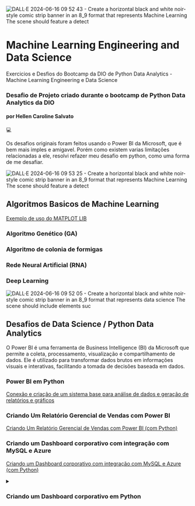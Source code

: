 
![DALL·E 2024-06-16 09 52 43 - Create a horizontal black and white noir-style comic strip banner in an 8_9 format that represents Machine Learning  The scene should feature a detect](https://github.com/carolhcs/ML-Engineering-Data-Science/assets/14095834/cc78d52b-01ac-419a-a0fa-363f66de0e79)

# Machine Learning Engineering and Data Science
Exercicios e Desfios do Bootcamp da DIO de Python Data Analytics - Machine Learning Engineering e Data Science
### Desafio de Projeto criado durante o bootcamp de Python Data Analytics da DIO
#### por Hellen Caroline Salvato
💻

Os desafios originais foram feitos usando o Power BI da Microsoft, que é bem mais imples e amigavel. Porém como existem varias limitações relacionadas a ele, resolvi refazer meu desafio em python, como uma forma de me desafiar.



![DALL·E 2024-06-16 09 53 25 - Create a horizontal black and white noir-style comic strip banner in an 8_9 format that represents Machine Learning  The scene should feature a detect](https://github.com/carolhcs/ML-Engineering-Data-Science/assets/14095834/ffc133d8-bc43-42c4-af03-eab23b349f1f)

## Algoritmos Basicos de Machine Learning
[Exemplo de uso do MATPLOT LIB](https://github.com/carolhcs/ML-Engineering-Data-Science/blob/main/Projeto_ML_01_DIO.ipynb)


### Algoritmo Genético (GA)


### Algoritmo de colonia de formigas


### Rede Neural Artificial (RNA)


### Deep Learning




![DALL·E 2024-06-16 09 52 05 - Create a horizontal black and white noir-style comic strip banner in an 8_9 format that represents data science  The scene should include elements suc](https://github.com/carolhcs/ML-Engineering-Data-Science/assets/14095834/9fa620c5-d7cb-42f4-b712-59a1190fa45f)

## Desafios de Data Science / Python Data Analytics
O Power BI é uma ferramenta de Business Intelligence (BI) da Microsoft que permite a coleta, processamento, visualização e compartilhamento de dados. Ele é utilizado para transformar dados brutos em informações visuais e interativas, facilitando a tomada de decisões baseada em dados. 

### Power BI em Python
[Conexão e criação de um sistema base para análise de dados e geração de relatórios e gráficos](https://github.com/carolhcs/ML-Engineering-Data-Science/blob/main/PowerBI_Python.ipynb)

### Criando Um Relatório Gerencial de Vendas com Power BI
[Criando Um Relatório Gerencial de Vendas com Power BI (com Python)](https://github.com/carolhcs/ML-Engineering-Data-Science/blob/main/PowerBI_Python_01.ipynb)

### Criando um Dashboard corporativo com integração com MySQL e Azure

[Criando um Dashboard corporativo com integração com MySQL e Azure (com Python)](https://github.com/carolhcs/ML-Engineering-Data-Science/blob/main/PowerBI_Python_02.ipynb)

<details>
    <summary><h3>Criando um Dashboard corporativo em Python</h3></summary>
As ferramentas principais utilizadas são:

- **MySQL**: Para o banco de dados.
- **SQLAlchemy**: Para conexão ao banco de dados MySQL.
- **Pandas**: Para manipulação de dados.
- **Dash**: Para criar o dashboard web interativo.
- **Plotly**: Para visualização de dados.

### 1. Criando uma Instância do MySQL na Azure

Primeiro, é necessário criar uma instância do MySQL no Azure. Este passo envolve configurações no portal do Azure e não pode ser feito diretamente por código Python. Consulte a [documentação oficial](https://docs.microsoft.com/en-us/azure/mysql/quickstart-create-mysql-server-database-portal) para instruções detalhadas.

### 2. Explorando o Recurso - Instância do MySQL

Depois de criar a instância, você deve configurar os detalhes de conexão (host, user, password, database).

### 3. Se Conectando ao Banco de Dados com Cloud Shell

Para testar a conexão ao banco de dados, utilize o Azure Cloud Shell com comandos como:

```shell
mysql -h your-server.mysql.database.azure.com -u your-username@your-server -p
```

### 4. Criando Regra no Firewall na Azure para Acesso ao Banco de Dados

Configure uma regra no firewall para permitir conexões do seu IP. Isso pode ser feito através do portal do Azure na seção de configurações do banco de dados MySQL.

### 5. Conectando ao MySQL no Azure Utilizando Workbench

Teste a conexão utilizando o MySQL Workbench ou outro cliente de banco de dados para garantir que está tudo funcionando.

### 6. Integrando Power BI com MySQL na Azure

Vamos traduzir esta etapa para Python, integrando nosso banco de dados MySQL com um dashboard criado com Dash.

### Passo a Passo em Python

#### Conectando ao Banco de Dados MySQL

Instale as bibliotecas necessárias:
```bash
pip install pandas sqlalchemy dash plotly
```

```python
import pandas as pd
from sqlalchemy import create_engine

# Configurar a string de conexão ao MySQL no Azure
db_user = 'your-username@your-server'
db_password = 'your-password'
db_host = 'your-server.mysql.database.azure.com'
db_name = 'your-database-name'

connection_string = f'mysql+pymysql://{db_user}:{db_password}@{db_host}/{db_name}'
engine = create_engine(connection_string)

# Ler dados do banco de dados
query = "SELECT * FROM your_table"
df = pd.read_sql(query, engine)
```

#### Criando o Dashboard com Dash

```python
import dash
import dash_core_components as dcc
import dash_html_components as html
from dash.dependencies import Input, Output
import plotly.express as px

app = dash.Dash(__name__)

# Layout do dashboard
app.layout = html.Div([
    html.H1("Dashboard Corporativo"),
    dcc.Dropdown(
        id='filter-dropdown',
        options=[{'label': item, 'value': item} for item in df['your_column'].unique()],
        value=df['your_column'].unique()[0]
    ),
    dcc.Graph(id='example-graph')
])

# Callback para atualizar o gráfico com base no filtro selecionado
@app.callback(
    Output('example-graph', 'figure'),
    [Input('filter-dropdown', 'value')]
)
def update_graph(selected_value):
    filtered_df = df[df['your_column'] == selected_value]
    fig = px.bar(filtered_df, x='x_column', y='y_column', title='Seu Gráfico')
    return fig

if __name__ == '__main__':
    app.run_server(debug=True)
```

### Considerações Finais

Para um deployment em produção, considere utilizar serviços de hospedagem que suportem aplicações Python, como Heroku, AWS, ou Azure App Service. Certifique-se de proteger suas credenciais e seguir boas práticas de segurança ao configurar sua aplicação e banco de dados.

</details>

